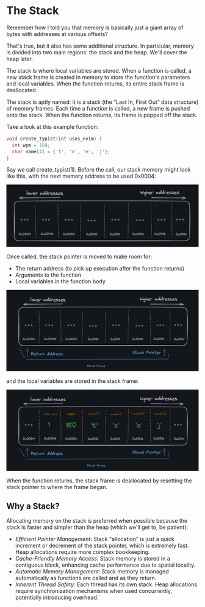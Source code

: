 # The Stack

Remember how I told you that memory is basically just a giant array of bytes with addresses at various offsets?

That's true, but it also has some additional structure. In particular, memory is divided into two main regions: the stack and the heap. We'll cover the heap later.

The stack is where local variables are stored. When a function is called, a new stack frame is created in memory to store the function's parameters and local variables. When the function returns, its entire stack frame is deallocated.

The stack is aptly named: it is a stack (the "Last In, First Out" data structure) of memory frames. Each time a function is called, a new frame is pushed onto the stack. When the function returns, its frame is popped off the stack.

Take a look at this example function:

```c
void create_typist(int uses_nvim) {
  int wpm = 150;
  char name[4] = {'t', 'e', 'e', 'j'};
}
```

Say we call create_typist(1). Before the call, our stack memory might look like this, with the next memory address to be used 0x0004:

![img1](./1.png)

Once called, the stack pointer is moved to make room for:

- The return address (to pick up execution after the function returns)
- Arguments to the function
- Local variables in the function body

![img2](./2.png)

and the local variables are stored in the stack frame:

![img3](./3.png)

When the function returns, the stack frame is deallocated by resetting the stack pointer to where the frame began.

## Why a Stack?

Allocating memory on the stack is preferred when possible because the stack is faster and simpler than the heap (which we'll get to, be patient):

- *Efficient Pointer Management*: Stack "allocation" is just a quick increment or decrement of the stack pointer, which is extremely fast. Heap allocations require more complex bookkeeping.
- *Cache-Friendly Memory Access*: Stack memory is stored in a contiguous block, enhancing cache performance due to spatial locality.
- *Automatic Memory Management*: Stack memory is managed automatically as functions are called and as they return.
- *Inherent Thread Safety*: Each thread has its own stack. Heap allocations require synchronization mechanisms when used concurrently, potentially introducing overhead.`
